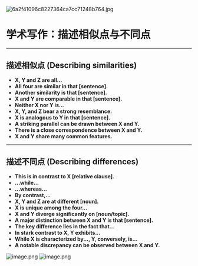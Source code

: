 ![6a2f41096c8227364ca7cc71248b764.jpg](https://cc-407-1376569927.cos.ap-guangzhou.myqcloud.com/cc-407-1376569927/images-obsidian/202509031211833.jpg)


# 学术写作：描述相似点与不同点

---

## 描述相似点 (Describing similarities)

-   **X, Y and Z are all...**
-   **All four are similar in that [sentence].**
-   **Another similarity is that [sentence].**
-   **X and Y are comparable in that [sentence].**
-   **Neither X nor Y is...**
-   **X, Y, and Z bear a strong resemblance.**
-   **X is analogous to Y in that [sentence].**
-   **A striking parallel can be drawn between X and Y.**
-   **There is a close correspondence between X and Y.**
-   **X and Y share many common features.**

---

## 描述不同点 (Describing differences)

-   **This is in contrast to X [relative clause].**
-   **...while...**
-   **...whereas...**
-   **By contrast,...**
-   **X, Y and Z are at different [noun].**
-   **X is unique among the four...**
-   **X and Y diverge significantly on [noun/topic].**
-   **A major distinction between X and Y is that [sentence].**
-   **The key difference lies in the fact that...**
-   **In stark contrast to X, Y exhibits...**
-   **While X is characterized by..., Y, conversely, is...**
-   **A notable discrepancy can be observed between X and Y.**

![image.png](https://cc-407-1376569927.cos.ap-guangzhou.myqcloud.com/cc-407-1376569927/images-obsidian/202509082344504.png)
![image.png](https://cc-407-1376569927.cos.ap-guangzhou.myqcloud.com/cc-407-1376569927/images-obsidian/202509082344259.png)
